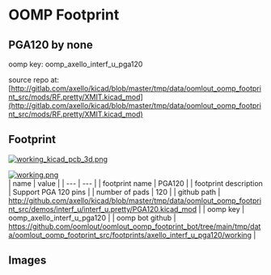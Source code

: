 # OOMP Footprint  
## PGA120  by none  
  
oomp key: oomp_axello_interf_u_pga120  
  
source repo at: [http://gitlab.com/axello/kicad/blob/master/tmp/data/oomlout_oomp_footprint_src/mods/RF.pretty/XMIT.kicad_mod](http://gitlab.com/axello/kicad/blob/master/tmp/data/oomlout_oomp_footprint_src/mods/RF.pretty/XMIT.kicad_mod)  
## Footprint  
  
[![working_kicad_pcb_3d.png](working_kicad_pcb_3d_600.png)](working_kicad_pcb_3d.png)  
  
[![working.png](working_600.png)](working.png)  
| name | value | 
| --- | --- | 
| footprint name | PGA120 | 
| footprint description | Support PGA 120 pins | 
| number of pads | 120 | 
| github path | http://github.com/axello/kicad/blob/master/tmp/data/oomlout_oomp_footprint_src/demos/interf_u/interf_u.pretty/PGA120.kicad_mod | 
| oomp key | oomp_axello_interf_u_pga120 | 
| oomp bot github | https://github.com/oomlout/oomlout_oomp_footprint_bot/tree/main/tmp/data/oomlout_oomp_footprint_src/footprints/axello_interf_u_pga120/working | 
## Images  
